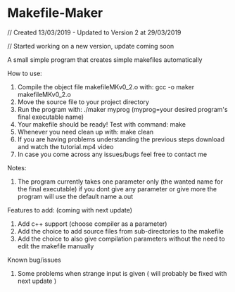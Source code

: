 # Makefile-Maker 
// Created 13/03/2019 - Updated to Version 2 at 29/03/2019

// Started working on a new version, update coming soon

A small simple program that creates simple makefiles automatically 

How to use:
1) Compile the object file makefileMKv0_2.o with: gcc -o maker makefileMKv0_2.o
2) Move the source file to your project directory
3) Run the program with: ./maker myprog (myprog=your desired program's final executable name)
5) Your makefile should be ready! Test with command: make
6) Whenever you need clean up with: make clean
7) If you are having problems understanding the previous steps download and watch the tutorial.mp4 video
8) In case you come across any issues/bugs feel free to contact me

Notes:
1) The program currently takes one parameter only (the wanted name for the final executable)
if you dont give any parameter or give more the program will use the default name a.out

Features to add: (coming with next update)
1) Add c++ support (choose compiler as a parameter)
2) Add the choice to add source files from sub-directories to the makefile
3) Add the choice to also give compilation parameters without the need to edit the makefile manually

Known bug/issues
1) Some problems when strange input is given ( will probably be fixed with next update )
